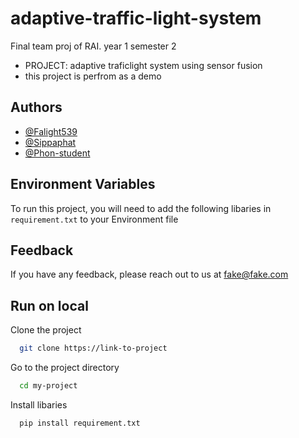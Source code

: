 # adaptive-traffic-light-system
 Final team proj of RAI. year 1 semester 2 

 - PROJECT: adaptive traficlight system using sensor fusion
 - this project is perfrom as a demo 



## Authors

- [@Falight539](https://github.com/Falight539)
- [@Sippaphat](https://www.github.com/Sippaphat)
- [@Phon-student](https://www.github.com/Phon-student)

## Environment Variables

To run this project, you will need to add the following libaries in `requirement.txt` to your Environment file


## Feedback

If you have any feedback, please reach out to us at fake@fake.com


## Run on local

Clone the project

```bash
  git clone https://link-to-project
```

Go to the project directory

```bash
  cd my-project
```

Install libaries

```python
  pip install requirement.txt
```
